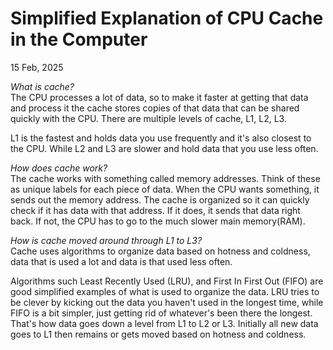 Simplified Explanation of CPU Cache in the Computer
===================================================

15 Feb, 2025

*What is cache?*<br>
The CPU processes a lot of data, so to make it faster at getting that data and process it the cache stores copies of that data that can be shared quickly with the CPU. There are multiple levels of cache, L1, L2, L3.

L1 is the fastest and holds data you use frequently and it's also closest to the CPU. While L2 and L3 are slower and hold data that you use less often. 

*How does cache work?*<br>
The cache works with something called memory addresses. Think of these as unique labels for each piece of data. When the CPU wants something, it sends out the memory address. The cache is organized so it can quickly check if it has data with that address. If it does, it sends that data right back. If not, the CPU has to go to the much slower main memory(RAM).

*How is cache moved around through L1 to L3?*<br>
Cache uses algorithms to organize data based on hotness and coldness, data that is used a lot and data is that used less often.

Algorithms such Least Recently Used (LRU), and First In First Out (FIFO) are good simplified examples of what is used to organize the data. LRU tries to be clever by kicking out the data you haven't used in the longest time, while FIFO is a bit simpler, just getting rid of whatever's been there the longest. That's how data goes down a level from L1 to L2 or L3. Initially all new data goes to L1 then remains or gets moved based on hotness and coldness.
